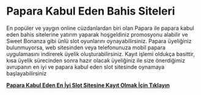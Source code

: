# Papara Kabul Eden Bahis Siteleri
En popüler ve yaygın online cüzdanlardan biri olan Papara ile papara kabul eden bahis sitelerine yatırım yaparak hoşgeldiniz promosyonu alabilir ve Sweet Bonanza gibi ünlü slot oyunlarını oynayabilirsiniz.
Papara üyeliğiniz bulunmuyorsa, web sitesinden veya telefonunuza mobil papara uygulamasını indirerek üyelik oluşturabilirsiniz. Kayıt işlemi oldukça basittir, kısa üyelik sürecinden sonra hazır olacak üyeliğiniz ile size önerdiğimiz avrupanın en iyi ve papara kabul eden slot sitesinde oynamaya başlayabilirsiniz

[**Papara Kabul Eden En İyi Slot Sitesine Kayıt Olmak İçin Tıklayın**](https://cutt.ly/DeRaD8dr)

